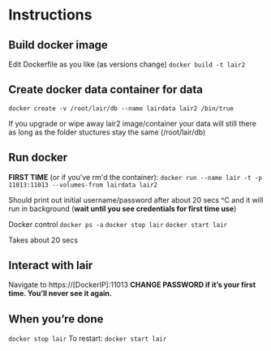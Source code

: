 # Instructions

## Build docker image
Edit Dockerfile as you like (as versions change)
```docker build -t lair2 ```
## Create docker data container for data
```docker create -v /root/lair/db --name lairdata lair2 /bin/true```

If you upgrade or wipe away lair2 image/container your data will still there as long as the folder stuctures stay the same (/root/lair/db)
## Run docker
**FIRST TIME** (or if you’ve rm'd the container):
```docker run --name lair -t -p 11013:11013 --volumes-from lairdata lair2```

Should print out initial username/password after about 20 secs ^C and it will run in background (**wait until you see credentials for first time use**)

Docker control 
```docker ps -a```
```docker stop lair```
```docker start lair```

Takes about 20 secs

## Interact with lair
Navigate to https://[DockerIP]:11013
**CHANGE PASSWORD if it’s your first time. You’ll never see it again.**

## When you’re done
```docker stop lair```
To restart:
```docker start lair```
